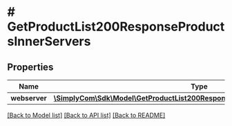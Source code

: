 # # GetProductList200ResponseProductsInnerServers

## Properties

Name | Type | Description | Notes
------------ | ------------- | ------------- | -------------
**webserver** | [**\SimplyCom\Sdk\Model\GetProductList200ResponseProductsInnerServersWebserver**](GetProductList200ResponseProductsInnerServersWebserver.md) |  | [optional]

[[Back to Model list]](../../README.md#models) [[Back to API list]](../../README.md#endpoints) [[Back to README]](../../README.md)

